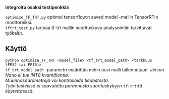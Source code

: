 **Integroitu osaksi testipenkkiä**

`optimize_TF_TRT.py` optimoi tensorflow:n saved model -mallin TensorRT:n moottoreiksi.   
`tftrt_test.py` tarjoaa tf-trt mallin suorituskyvy analysointiin tarvittavat työkalut.

Käyttö
----
`python optimize_TF_TRT <model_file> <tf_trt_model_path> <tarkkuus (FP32 tai FP16)>`  
`tf_trt_model_path` -parametri määrittää mihin uusi malli tallennetaan. 
*Jetson Nano ei tue INT8 kvantifiontia.*  
*Muunnosparametrejä voi kontrolloida tiedostosta.*  
*Työn testeissä ei saavutettu parannusta suorituskykyyn `tf-trt`:tä käytettäessä.*

	
